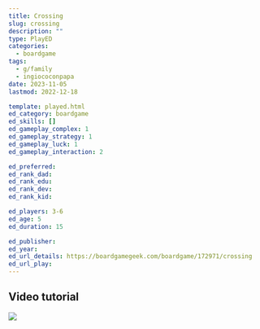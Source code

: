 ```yaml
---
title: Crossing
slug: crossing
description: ""
type: PlayED
categories:
  - boardgame
tags:
  - g/family
  - ingiococonpapa
date: 2023-11-05
lastmod: 2022-12-18

template: played.html
ed_category: boardgame
ed_skills: []
ed_gameplay_complex: 1
ed_gameplay_strategy: 1
ed_gameplay_luck: 1
ed_gameplay_interaction: 2

ed_preferred: 
ed_rank_dad: 
ed_rank_edu: 
ed_rank_dev: 
ed_rank_kid: 

ed_players: 3-6
ed_age: 5
ed_duration: 15

ed_publisher: 
ed_year: 
ed_url_details: https://boardgamegeek.com/boardgame/172971/crossing
ed_url_play: 
---
```


## Video tutorial

![](https://youtu.be/RBhzNR7cwHg?si=vrd8lBK1eGYSeuVV)

